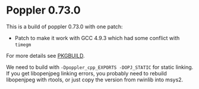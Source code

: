 # Poppler 0.73.0

This is a build of poppler 0.73.0 with one patch:

 - Patch to make it work with GCC 4.9.3 which had some conflict with `timegm`

For more details see [PKGBUILD](mingw-w64-poppler/PKGBUILD).
 
We need to build with `-Dpoppler_cpp_EXPORTS -DOPJ_STATIC` for static linking. If you get libopenjpeg linking errors, you probably need to rebuild libopenjpeg with rtools, or just copy the version from rwinlib into msys2.
